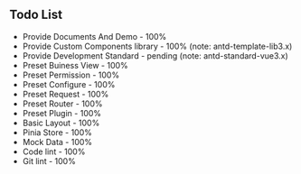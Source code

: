 ## Todo List

- Provide Documents And Demo - 100%
- Provide Custom Components library - 100% (note: antd-template-lib3.x)
- Provide Development Standard - pending (note: antd-standard-vue3.x)
- Preset Buiness View - 100%
- Preset Permission - 100%
- Preset Configure - 100%
- Preset Request - 100%
- Preset Router - 100%
- Preset Plugin - 100%
- Basic Layout - 100%
- Pinia Store - 100%
- Mock Data - 100%
- Code lint - 100%
- Git lint - 100%

